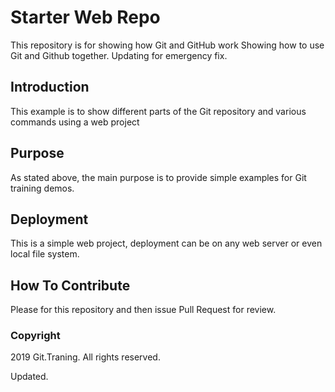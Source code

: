 # Starter Web Repo

This repository is for showing how Git and GitHub work
Showing how to use Git and Github together. Updating for emergency fix.

## Introduction

This example is to show different parts of the Git repository and various commands using a web project

## Purpose

As stated above, the main purpose is to provide simple examples for Git training demos.

## Deployment

This is a simple web project, deployment can be on any web server or even local file system. 

## How To Contribute

Please for this repository and then issue Pull Request for review.

### Copyright

2019 Git.Traning. All rights reserved.

Updated.

